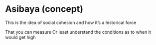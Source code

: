 # Asibaya (concept)

This is the idea of social cohesion
and how it’s a historical force

That you can measure
Or least understand the conditions as to when it would get high